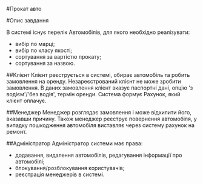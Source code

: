 
#Прокат авто

#Опис завдання

В системі існує перелік Автомобілів, для якого необхідно реалізувати:
- вибір по марці;
- вибір по класу якості;
- сортування за вартістю прокату;
- сортування за назвою.

##Клієнт
Клієнт реєструється в системі, обирає автомобіль та робить замовлення на оренду. Незареєстрований клієнт не може зробити замовлення. В даних замовлення клієнт вказує паспортні дані, опцію 'з водієм'/'без водія', термін оренди. Система формує Рахунок, який клієнт оплачує.

##Менеджер
Менеджер розглядає замовлення і може відхилити його, вказавши причину. Також менеджер реєструє повернення автомобіля, у випадку пошкодження автомобіля виставляє через систему рахунок на ремонт.

##Адміністратор
Адміністратор системи має права:
- додавання, видалення автомобілів, редагування інформації про автомобілі;
- блокування/розблокування користувачів;
- реєстрація менеджерів в системі.

